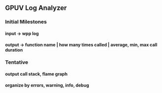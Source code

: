 ## GPUV Log Analyzer

### Initial Milestones
#### input → wpp log
#### output → function name | how many times called | average, min, max call duration

### Tentative
#### output call stack, flame graph
#### organize by errors, warning, info, debug

